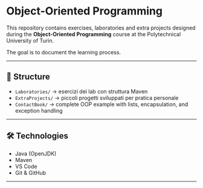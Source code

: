 # Object-Oriented Programming

This repository contains exercises, laboratories and extra projects designed during the **Object-Oriented Programming** course at the Polytechnical University of Turin.

The goal is to document the learning process.

---

## 📌 Structure

- `Laboratories/` → esercizi dei lab con struttura Maven
- `ExtraProjects/` → piccoli progetti sviluppati per pratica personale
- `ContactBook/` → complete OOP example with lists, encapsulation, and exception handling 

---

## 🛠 Technologies

- Java (OpenJDK)
- Maven
- VS Code
- Git & GitHub

---